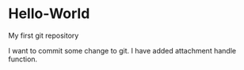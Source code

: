 # Hello-World
My first git repository

I want to commit some change to git.
I have added attachment handle function.
